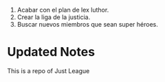 1. Acabar con el plan de lex luthor.
2. Crear la liga de la justicia.
3. Buscar nuevos miembros que sean super héroes.


# Updated Notes
This is a repo of Just League